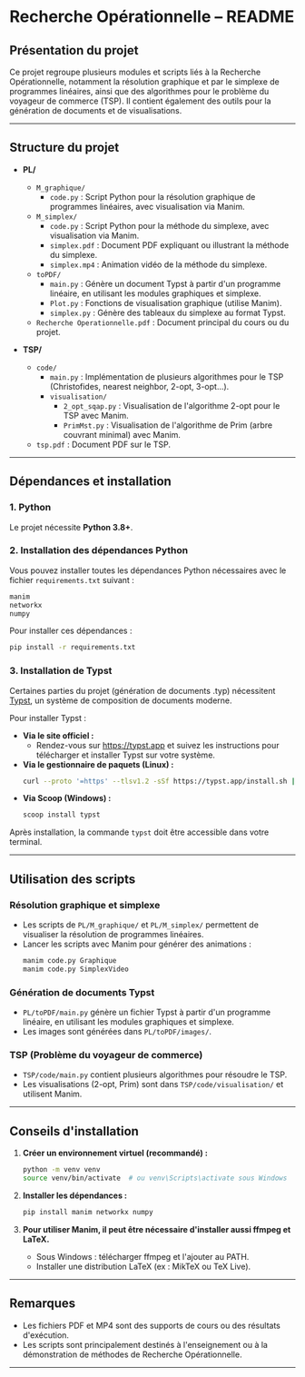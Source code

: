 # Recherche Opérationnelle – README

## Présentation du projet

Ce projet regroupe plusieurs modules et scripts liés à la Recherche Opérationnelle, notamment la résolution graphique et par le simplexe de programmes linéaires, ainsi que des algorithmes pour le problème du voyageur de commerce (TSP). Il contient également des outils pour la génération de documents et de visualisations.

---

## Structure du projet

- **PL/**
  - `M_graphique/`
    - `code.py` : Script Python pour la résolution graphique de programmes linéaires, avec visualisation via Manim.
  - `M_simplex/`
    - `code.py` : Script Python pour la méthode du simplexe, avec visualisation via Manim.
    - `simplex.pdf` : Document PDF expliquant ou illustrant la méthode du simplexe.
    - `simplex.mp4` : Animation vidéo de la méthode du simplexe.
  - `toPDF/`
    - `main.py` : Génère un document Typst à partir d'un programme linéaire, en utilisant les modules graphiques et simplexe.
    - `Plot.py` : Fonctions de visualisation graphique (utilise Manim).
    - `simplex.py` : Génère des tableaux du simplexe au format Typst.
  - `Recherche Operationnelle.pdf` : Document principal du cours ou du projet.

- **TSP/**
  - `code/`
    - `main.py` : Implémentation de plusieurs algorithmes pour le TSP (Christofides, nearest neighbor, 2-opt, 3-opt...).
    - `visualisation/`
      - `2_opt_sqap.py` : Visualisation de l'algorithme 2-opt pour le TSP avec Manim.
      - `PrimMst.py` : Visualisation de l'algorithme de Prim (arbre couvrant minimal) avec Manim.
  - `tsp.pdf` : Document PDF sur le TSP.

---

## Dépendances et installation

### 1. Python

Le projet nécessite **Python 3.8+**.

### 2. Installation des dépendances Python

Vous pouvez installer toutes les dépendances Python nécessaires avec le fichier `requirements.txt` suivant :

```txt
manim
networkx
numpy
```

Pour installer ces dépendances :
```bash
pip install -r requirements.txt
```

### 3. Installation de Typst

Certaines parties du projet (génération de documents .typ) nécessitent [Typst](https://typst.app/), un système de composition de documents moderne.

Pour installer Typst :
- **Via le site officiel :**
  - Rendez-vous sur https://typst.app et suivez les instructions pour télécharger et installer Typst sur votre système.
- **Via le gestionnaire de paquets (Linux) :**
  ```bash
  curl --proto '=https' --tlsv1.2 -sSf https://typst.app/install.sh | sh
  ```
- **Via Scoop (Windows) :**
  ```bash
  scoop install typst
  ```

Après installation, la commande `typst` doit être accessible dans votre terminal.

---

## Utilisation des scripts

### Résolution graphique et simplexe

- Les scripts de `PL/M_graphique/` et `PL/M_simplex/` permettent de visualiser la résolution de programmes linéaires.
- Lancer les scripts avec Manim pour générer des animations :
  ```bash
  manim code.py Graphique
  manim code.py SimplexVideo
  ```

### Génération de documents Typst

- `PL/toPDF/main.py` génère un fichier Typst à partir d'un programme linéaire, en utilisant les modules graphiques et simplexe.
- Les images sont générées dans `PL/toPDF/images/`.

### TSP (Problème du voyageur de commerce)

- `TSP/code/main.py` contient plusieurs algorithmes pour résoudre le TSP.
- Les visualisations (2-opt, Prim) sont dans `TSP/code/visualisation/` et utilisent Manim.

---

## Conseils d'installation

1. **Créer un environnement virtuel (recommandé) :**
   ```bash
   python -m venv venv
   source venv/bin/activate  # ou venv\Scripts\activate sous Windows
   ```

2. **Installer les dépendances :**
   ```bash
   pip install manim networkx numpy
   ```

3. **Pour utiliser Manim, il peut être nécessaire d'installer aussi ffmpeg et LaTeX.**
   - Sous Windows : télécharger ffmpeg et l'ajouter au PATH.
   - Installer une distribution LaTeX (ex : MikTeX ou TeX Live).

---

## Remarques

- Les fichiers PDF et MP4 sont des supports de cours ou des résultats d'exécution.
- Les scripts sont principalement destinés à l'enseignement ou à la démonstration de méthodes de Recherche Opérationnelle.

---
